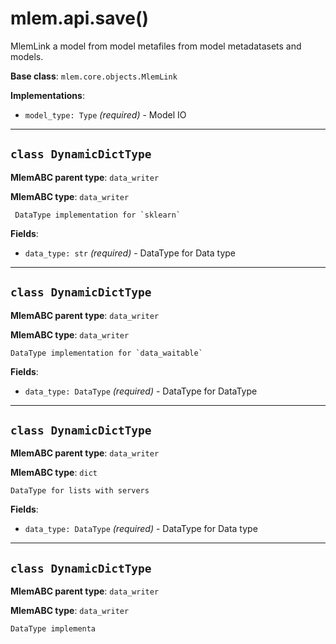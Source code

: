 # mlem.api.save()

MlemLink a model from model metafiles from model metadatasets and models.

**Base class**: `mlem.core.objects.MlemLink`

**Implementations**:

- `model_type: Type` _(required)_ - Model IO

---

## `class DynamicDictType`

**MlemABC parent type**: `data_writer`

**MlemABC type**: `data_writer`

     DataType implementation for `sklearn`

**Fields**:

- `data_type: str` _(required)_ - DataType for Data type

---

## `class DynamicDictType`

**MlemABC parent type**: `data_writer`

**MlemABC type**: `data_writer`

    DataType implementation for `data_waitable`

**Fields**:

- `data_type: DataType` _(required)_ - DataType for DataType

---

## `class DynamicDictType`

**MlemABC parent type**: `data_writer`

**MlemABC type**: `dict`

    DataType for lists with servers

**Fields**:

- `data_type: DataType` _(required)_ - DataType for Data type

---

## `class DynamicDictType`

**MlemABC parent type**: `data_writer`

**MlemABC type**: `data_writer`

    DataType implementa